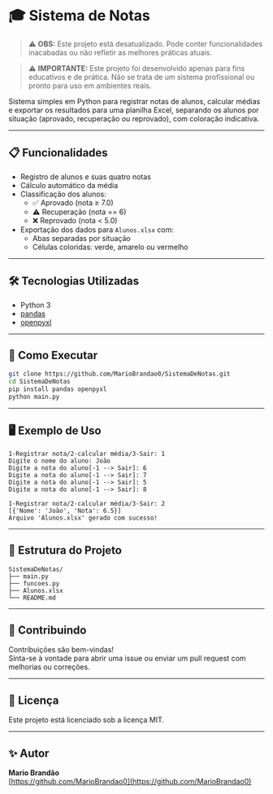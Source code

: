 # 🎓 Sistema de Notas

> ⚠️ **OBS:** Este projeto está desatualizado. Pode conter funcionalidades inacabadas ou não refletir as melhores práticas atuais.

> ⚠️ **IMPORTANTE:** Este projeto foi desenvolvido apenas para fins educativos e de prática. Não se trata de um sistema profissional ou pronto para uso em ambientes reais.


Sistema simples em Python para registrar notas de alunos, calcular médias e exportar os resultados para uma planilha Excel, separando os alunos por situação (aprovado, recuperação ou reprovado), com coloração indicativa.

---

## 📋 Funcionalidades

- Registro de alunos e suas quatro notas  
- Cálculo automático da média  
- Classificação dos alunos:
  - ✅ Aprovado (nota ≥ 7.0)
  - ⚠️ Recuperação (nota == 6)
  - ❌ Reprovado (nota < 5.0)
- Exportação dos dados para `Alunos.xlsx` com:
  - Abas separadas por situação
  - Células coloridas: verde, amarelo ou vermelho

---

## 🛠️ Tecnologias Utilizadas

- Python 3  
- [pandas](https://pandas.pydata.org/)  
- [openpyxl](https://openpyxl.readthedocs.io/)  

---

## 🚀 Como Executar

```bash
git clone https://github.com/MarioBrandao0/SistemaDeNotas.git
cd SistemaDeNotas
pip install pandas openpyxl
python main.py
```

---

## 🖥️ Exemplo de Uso

```text
1-Registrar nota/2-calcular média/3-Sair: 1
Digite o nome do aluno: João
Digite a nota do aluno[-1 --> Sair]: 6
Digite a nota do aluno[-1 --> Sair]: 7
Digite a nota do aluno[-1 --> Sair]: 5
Digite a nota do aluno[-1 --> Sair]: 8

1-Registrar nota/2-calcular média/3-Sair: 2
[{'Nome': 'João', 'Nota': 6.5}]
Arquivo 'Alunos.xlsx' gerado com sucesso!
```

---

## 📁 Estrutura do Projeto

```plaintext
SistemaDeNotas/
├── main.py
├── funcoes.py
├── Alunos.xlsx
└── README.md
```

---

## 🤝 Contribuindo

Contribuições são bem-vindas!  
Sinta-se à vontade para abrir uma issue ou enviar um pull request com melhorias ou correções.

---

## 📝 Licença

Este projeto está licenciado sob a licença MIT.

---

## ✨ Autor

**Mario Brandão**  
[https://github.com/MarioBrandao0](https://github.com/MarioBrandao0)
